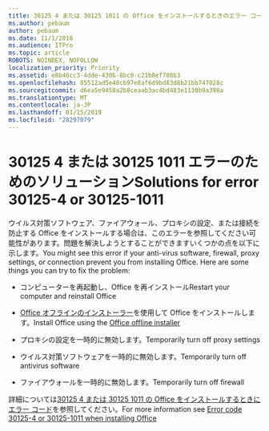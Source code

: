 ```yaml
---
title: 30125 4 または 30125 1011 の Office をインストールするときのエラー コード
ms.author: pebaum
author: pebaum
ms.date: 11/1/2018
ms.audience: ITPro
ms.topic: article
ROBOTS: NOINDEX, NOFOLLOW
localization_priority: Priority
ms.assetid: e8b46cc3-4dde-4386-8bc0-c21b0ef708b3
ms.openlocfilehash: 85512ad5e40cb97e8af6d9bd83d8b21bb747028c
ms.sourcegitcommit: d6ea5e9458a2b8ceaab3ac4bd483e1130b9a398a
ms.translationtype: MT
ms.contentlocale: ja-JP
ms.lasthandoff: 01/15/2019
ms.locfileid: "28297079"
---
```

# <a name="solutions-for-error-30125-4-or-30125-1011"></a><span data-ttu-id="42b4a-102">30125 4 または 30125 1011 エラーのためのソリューション</span><span class="sxs-lookup"><span data-stu-id="42b4a-102">Solutions for error 30125-4 or 30125-1011</span></span>

<span data-ttu-id="42b4a-p101">ウイルス対策ソフトウェア、ファイアウォール、プロキシの設定、または接続を防止する Office をインストールする場合は、このエラーを参照してください可能性があります。問題を解決しようとすることができますいくつかの点を以下に示します。</span><span class="sxs-lookup"><span data-stu-id="42b4a-p101">You might see this error if your anti-virus software, firewall, proxy settings, or connection prevent you from installing Office. Here are some things you can try to fix the problem:</span></span>
  
- <span data-ttu-id="42b4a-105">コンピューターを再起動し、Office を再インストール</span><span class="sxs-lookup"><span data-stu-id="42b4a-105">Restart your computer and reinstall Office</span></span>
    
- <span data-ttu-id="42b4a-106">[Office オフラインのインストーラー](https://support.office.com/article/f0a85fe7-118f-41cb-a791-d59cef96ad1c.aspx)を使用して Office をインストールします。</span><span class="sxs-lookup"><span data-stu-id="42b4a-106">Install Office using the [Office offline installer](https://support.office.com/article/f0a85fe7-118f-41cb-a791-d59cef96ad1c.aspx)</span></span>
    
- <span data-ttu-id="42b4a-107">プロキシの設定を一時的に無効します。</span><span class="sxs-lookup"><span data-stu-id="42b4a-107">Temporarily turn off proxy settings</span></span>
    
- <span data-ttu-id="42b4a-108">ウイルス対策ソフトウェアを一時的に無効します。</span><span class="sxs-lookup"><span data-stu-id="42b4a-108">Temporarily turn off antivirus software</span></span>
    
- <span data-ttu-id="42b4a-109">ファイアウォールを一時的に無効します。</span><span class="sxs-lookup"><span data-stu-id="42b4a-109">Temporarily turn off firewall</span></span>
    
<span data-ttu-id="42b4a-110">詳細については[30125 4 または 30125 1011 の Office をインストールするときにエラー コード](https://support.office.com/article/7bfabec6-76be-4cde-880e-819a9c569612.aspx)を参照してください。</span><span class="sxs-lookup"><span data-stu-id="42b4a-110">For more information see [Error code 30125-4 or 30125-1011 when installing Office](https://support.office.com/article/7bfabec6-76be-4cde-880e-819a9c569612.aspx)</span></span>
  

